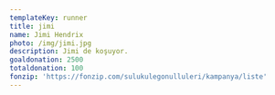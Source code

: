 ```yaml
---
templateKey: runner
title: jimi
name: Jimi Hendrix
photo: /img/jimi.jpg
description: Jimi de koşuyor.
goaldonation: 2500
totaldonation: 100
fonzip: 'https://fonzip.com/sulukulegonulluleri/kampanya/liste'
---
```

